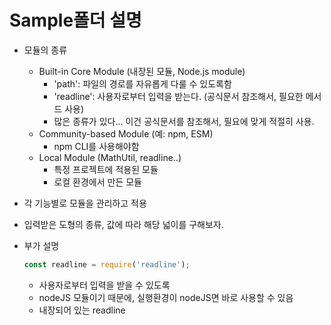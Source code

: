 # Sample폴더 설명
- 모듈의 종류
    - Built-in Core Module (내장된 모듈, Node.js module)
        - 'path': 파일의 경로를 자유롭게 다룰 수 있도록함
        - 'readline': 사용자로부터 입력을 받는다. (공식문서 참조해서, 필요한 메서드 사용)
        - 많은 종류가 있다... 이건 공식문서를 참조해서, 필요에 맞게 적절히 사용.
    - Community-based Module (예: npm, ESM)
        - npm CLI를 사용해야함
    - Local Module (MathUtil, readline..)
        - 특정 프로젝트에 적용된 모듈
        - 로컬 환경에서 만든 모듈
        
- 각 기능별로 모듈을 관리하고 적용
- 입력받은 도형의 종류, 값에 따라 해당 넓이를 구해보자.
- 부가 설명
    ```js
    const readline = require('readline');
    ```
    - 사용자로부터 입력을 받을 수 있도록 
    - nodeJS 모듈이기 때문에, 실행환경이 nodeJS면 바로 사용할 수 있음
    - 내장되어 있는 readline